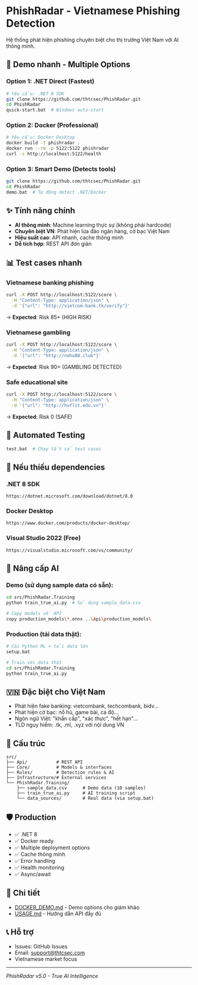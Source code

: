 # PhishRadar - Vietnamese Phishing Detection

Hệ thống phát hiện phishing chuyên biệt cho thị trường Việt Nam với AI thông minh.

## 🚀 **Demo nhanh - Multiple Options**

### Option 1: .NET Direct (Fastest)
```bash
# Yêu cầu: .NET 8 SDK
git clone https://github.com/thtcsec/PhishRadar.git
cd PhishRadar
quick-start.bat  # Windows auto-start
```

### Option 2: Docker (Professional)
```bash
# Yêu cầu: Docker Desktop
docker build -t phishradar .
docker run --rm -p 5122:5122 phishradar
curl -s http://localhost:5122/health
```

### Option 3: Smart Demo (Detects tools)
```bash
git clone https://github.com/thtcsec/PhishRadar.git
cd PhishRadar
demo.bat  # Tự động detect .NET/Docker
```

## ✨ Tính năng chính

- **AI thông minh**: Machine learning thực sự (không phải hardcode)
- **Chuyên biệt VN**: Phát hiện lừa đảo ngân hàng, cờ bạc Việt Nam
- **Hiệu suất cao**: API nhanh, cache thông minh
- **Dễ tích hợp**: REST API đơn giản

## 📊 Test cases nhanh

### Vietnamese banking phishing
```bash
curl -X POST http://localhost:5122/score \
  -H "Content-Type: application/json" \
  -d '{"url": "http://vietcom-bank.tk/verify"}'
```
→ **Expected**: Risk 85+ (HIGH RISK)

### Vietnamese gambling
```bash
curl -X POST http://localhost:5122/score \
  -H "Content-Type: application/json" \
  -d '{"url": "http://nohu88.club"}'
```
→ **Expected**: Risk 90+ (GAMBLING DETECTED)

### Safe educational site
```bash
curl -X POST http://localhost:5122/score \
  -H "Content-Type: application/json" \
  -d '{"url": "http://huflit.edu.vn"}'
```
→ **Expected**: Risk 0 (SAFE)

## 🧪 **Automated Testing**
```bash
test.bat  # Chạy tất cả test cases
```

## 🔧 **Nếu thiếu dependencies**

### .NET 8 SDK
```
https://dotnet.microsoft.com/download/dotnet/8.0
```

### Docker Desktop
```
https://www.docker.com/products/docker-desktop/
```

### Visual Studio 2022 (Free)
```
https://visualstudio.microsoft.com/vs/community/
```

## 🤖 Nâng cấp AI

### Demo (sử dụng sample data có sẵn):
```bash
cd src/PhishRadar.Training
python train_true_ai.py  # Sử dụng sample_data.csv

# Copy models về API
copy production_models\*.onnx ..\Api\production_models\
```

### Production (tải data thật):
```bash
# Cài Python ML + tải data lớn
setup.bat

# Train với data thật
cd src/PhishRadar.Training
python train_true_ai.py
```

## 🇻🇳 Đặc biệt cho Việt Nam

- Phát hiện fake banking: vietcombank, techcombank, bidv...
- Phát hiện cờ bạc: nổ hũ, game bài, cá độ...
- Ngôn ngữ Việt: "khẩn cấp", "xác thực", "hết hạn"...
- TLD nguy hiểm: .tk, .ml, .xyz với nội dung VN

## 📁 Cấu trúc

```
src/
├── Api/           # REST API
├── Core/          # Models & interfaces  
├── Rules/         # Detection rules & AI
├── Infrastructure/# External services
└── PhishRadar.Training/  
    ├── sample_data.csv      # Demo data (10 samples)
    ├── train_true_ai.py     # AI training script
    └── data_sources/        # Real data (via setup.bat)
```

## 🛡️ Production

- ✅ .NET 8
- ✅ Docker ready
- ✅ Multiple deployment options
- ✅ Cache thông minh
- ✅ Error handling
- ✅ Health monitoring
- ✅ Async/await

## 📖 Chi tiết

- [DOCKER_DEMO.md](DOCKER_DEMO.md) - Demo options cho giám khảo
- [USAGE.md](USAGE.md) - Hướng dẫn API đầy đủ

## 📞 Hỗ trợ

- Issues: GitHub Issues
- Email: support@thtcsec.com
- Vietnamese market focus

---
*PhishRadar v5.0 - True AI Intelligence*